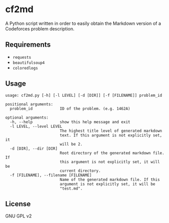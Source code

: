 # cf2md
A Python script written in order to easily obtain the Markdown version of a Codeforces problem description.

## Requirements

- `requests`
- `beautifulsoup4`
- `coloredlogs`

## Usage

```
usage: cf2md.py [-h] [-l LEVEL] [-d [DIR]] [-f [FILENAME]] problem_id

positional arguments:
  problem_id            ID of the problem. (e.g. 1462A)

optional arguments:
  -h, --help            show this help message and exit
  -l LEVEL, --level LEVEL
                        The highest title level of generated markdown
                        text. If this argument is not explicitly set, it
                        will be 2.
  -d [DIR], --dir [DIR]
                        Root directory of the generated markdown file. If
                        this argument is not explicitly set, it will be
                        current directory.
  -f [FILENAME], --filename [FILENAME]
                        Name of the generated markdown file. If this
                        argument is not explicitly set, it will be
                        "test.md".
```

## License

GNU GPL v2